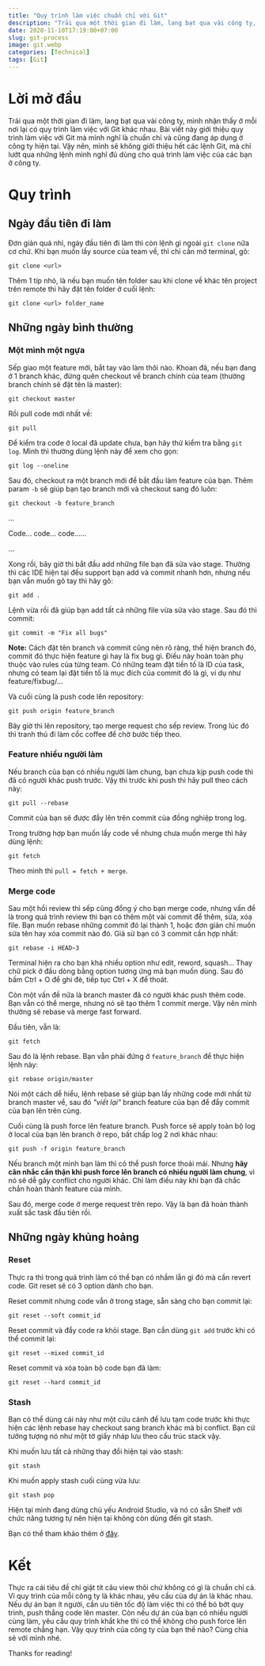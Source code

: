 ```yaml
---
title: "Quy trình làm việc chuẩn chỉ với Git"
description: "Trải qua một thời gian đi làm, lang bạt qua vài công ty, mình nhận thấy ở mỗi nơi lại có quy trình làm việc với Git khác nhau. Bài viết này giới thiệu quy trình làm việc với Git mà mình nghĩ là chuẩn chỉ và cũng đang áp dụng ở công ty hiện tại."
date: 2020-11-10T17:19:00+07:00
slug: git-process
image: git.webp
categories: [Technical]
tags: [Git]
---
```


# Lời mở đầu

Trải qua một thời gian đi làm, lang bạt qua vài công ty, mình nhận thấy ở mỗi nơi lại có quy trình làm việc với Git khác nhau. Bài viết này giới thiệu quy trình làm việc với Git mà mình nghĩ là chuẩn chỉ và cũng đang áp dụng ở công ty hiện tại. Vậy nên, mình sẽ không giới thiệu hết các lệnh Git, mà chỉ lướt qua những lệnh mình nghĩ đủ dùng cho quá trình làm việc của các bạn ở công ty.

# Quy trình

## Ngày đầu tiên đi làm

Đơn giản quá nhỉ, ngày đầu tiên đi làm thì còn lệnh gì ngoài `git clone` nữa cơ chứ. Khi bạn muốn lấy source của team về, thì chỉ cần mở terminal, gõ:

```shell
git clone <url>
```

Thêm 1 típ nhỏ, là nếu bạn muốn tên folder sau khi clone về khác tên project trên remote thì hãy đặt tên folder ở cuối lệnh:

```shell
git clone <url> folder_name
```

## Những ngày bình thường

### Một mình một ngựa

Sếp giao một feature mới, bắt tay vào làm thôi nào. Khoan đã, nếu bạn đang ở 1 branch khác, đừng quên checkout về branch chính của team (thường branch chính sẽ đặt tên là master):

```shell
git checkout master
```

Rồi pull code mới nhất về:

```shell
git pull
```

Để kiểm tra code ở local đã update chưa, bạn hãy thử kiểm tra bằng `git log`. Mình thì thường dùng lệnh này để xem cho gọn:

```shell
git log --oneline
```

Sau đó, checkout ra một branch mới để bắt đầu làm feature của bạn. Thêm param `-b` sẽ giúp bạn tạo branch mới và checkout sang đó luôn:

```shell
git checkout -b feature_branch
```

...

Code... code... code......

...

Xong rồi, bây giờ thì bắt đầu add những file bạn đã sửa vào stage. Thường thì các IDE hiện tại đều support bạn add và commit nhanh hơn, nhưng nếu bạn vẫn muốn gõ tay thì hãy gõ:

```shell
git add .
```

Lệnh vừa rồi đã giúp bạn add tất cả những file vừa sửa vào stage. Sau đó thì commit:

```shell
git commit -m "Fix all bugs"
```

**Note:** Cách đặt tên branch và commit cũng nên rõ ràng, thể hiện branch đó, commit đó thực hiện feature gì hay là fix bug gì. Điều này hoàn toàn phụ thuộc vào rules của từng team. Có những team đặt tiền tố là ID của task, nhưng có team lại đặt tiền tố là mục đích của commit đó là gì, ví dụ như feature/fixbug/...

Và cuối cùng là push code lên repository:

```shell
git push origin feature_branch
```

Bây giờ thì lên repository, tạo merge request cho sếp review. Trong lúc đó thì tranh thủ đi làm cốc coffee để chờ bước tiếp theo.

### Feature nhiều người làm

Nếu branch của bạn có nhiều người làm chung, bạn chưa kịp push code thì đã có người khác push trước. Vậy thì trước khi push thì hãy pull theo cách này:

```shell
git pull --rebase
```

Commit của bạn sẽ được đẩy lên trên commit của đồng nghiệp trong log.

Trong trường hợp bạn muốn lấy code về nhưng chưa muốn merge thì hãy dùng lệnh:

```shell
git fetch
```

Theo mình thì `pull = fetch + merge`.

### Merge code

Sau một hồi review thì sếp cũng đồng ý cho bạn merge code, nhưng vấn đề là trong quá trình review thì bạn có thêm một vài commit để thêm, sửa, xóa file. Bạn muốn rebase những commit đó lại thành 1, hoặc đơn giản chỉ muốn sửa tên hay xóa commit nào đó. Giả sử bạn có 3 commit cần hợp nhất:

```shell
git rebase -i HEAD~3
```

Terminal hiện ra cho bạn khá nhiều option như edit, reword, squash... Thay chữ pick ở đầu dòng bằng option tương ứng mà bạn muốn dùng. Sau đó bấm Ctrl + O để ghi đè, tiếp tục Ctrl + X để thoát.

Còn một vấn đề nữa là branch master đã có người khác push thêm code. Bạn vẫn có thể merge, nhưng nó sẽ tạo thêm 1 commit merge. Vậy nên mình thường sẽ rebase và merge fast forward.

Đầu tiên, vẫn là:

```shell
git fetch
```

Sau đó là lệnh rebase. Bạn vẫn phải đứng ở `feature_branch` để thực hiện lệnh này:  

```shell
git rebase origin/master
```

Nói một cách dễ hiểu, lệnh rebase sẽ giúp bạn lấy những code mới nhất từ branch master về, sau đó *"viết lại"* branch feature của bạn để đẩy commit của bạn lên trên cùng.

Cuối cùng là push force lên feature branch. Push force sẽ apply toàn bộ log ở local của bạn lên branch ở repo, bất chấp log 2 nơi khác nhau:

```shell
git push -f origin feature_branch
```

Nếu branch một mình bạn làm thì có thể push force thoải mái. Nhưng **hãy cân nhắc cẩn thận khi push force lên branch có nhiều người làm chung**, vì nó sẽ dễ gây conflict cho người khác. Chỉ làm điều này khi bạn đã chắc chắn hoàn thành feature của mình.

Sau đó, merge code ở merge request trên repo. Vậy là bạn đã hoàn thành xuất sắc task đầu tiên rồi.

## Những ngày khủng hoảng

### Reset

Thực ra thì trong quá trình làm có thể bạn có nhầm lẫn gì đó mà cần revert code. Git reset sẽ có 3 option dành cho bạn.

Reset commit nhưng code vẫn ở trong stage, sẵn sàng cho bạn commit lại:

```shell
git reset --soft commit_id
```

Reset commit và đẩy code ra khỏi stage. Bạn cần dùng `git add` trước khi có thể commit lại:

```shell
git reset --mixed commit_id
```

Reset commit và xóa toàn bộ code bạn đã làm: 

```shell
git reset --hard commit_id
```

### Stash 

Bạn có thể dùng cái này như một cứu cánh để lưu tạm code trước khi thực hiện các lệnh rebase hay checkout sang branch khác mà bị conflict. Bạn cứ tưởng tượng nó như một tờ giấy nháp lưu theo cấu trúc stack vậy.

Khi muốn lưu tất cả những thay đổi hiện tại vào stash:

```shell
git stash
```

Khi muốn apply stash cuối cùng vừa lưu:

```shell
git stash pop
```

Hiện tại mình đang dùng chủ yếu Android Studio, và nó có sẵn Shelf với chức năng tương tự nên hiện tại không còn dùng đến git stash.

Bạn có thể tham khảo thêm ở [đây](https://git-scm.com/docs/git-stash).

# Kết

Thực ra cái tiêu đề chỉ giật tít câu view thôi chứ không có gì là chuẩn chỉ cả. Vì quy trình của mỗi công ty là khác nhau, yêu cầu của dự án là khác nhau. Nếu dự án bạn ít người, cần ưu tiên tốc độ làm việc thì có thể bỏ bớt quy trình, push thẳng code lên master. Còn nếu dự án của bạn có nhiều người cùng làm, yêu cầu quy trình khắt khe thì có thể không cho push force lên remote chẳng hạn. Vậy quy trình của công ty của bạn thế nào? Cùng chia sẻ với mình nhé.

Thanks for reading!
